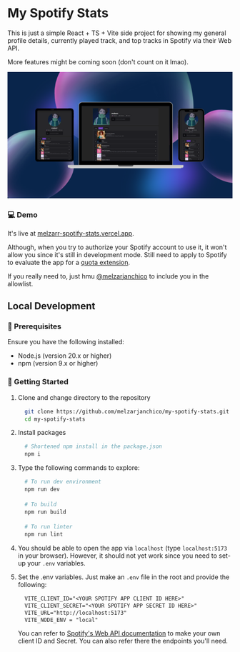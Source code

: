 # My Spotify Stats

This is just a simple React + TS + Vite side project for showing my general profile details, currently played track, and top tracks in Spotify via their Web API.

More features might be coming soon (don't count on it lmao).

 ![My Spotify Stats Mock-up Pt.1](./public/assets/mock-up-v1.png)

 ### 💻 Demo

 It's live at [melzarr-spotify-stats.vercel.app](https://melzarr-spotify-stats.vercel.app).
 
 Although, when you try to authorize your Spotify account to use it, it won't allow you since it's still in development mode. Still need to apply to Spotify to evaluate the app for a [quota extension](https://developer.spotify.com/documentation/web-api/concepts/quota-modes).

 If you really need to, just hmu [@melzarjanchico](mailto:melzarjanchico@gmail.com) to include you in the allowlist.

## Local Development

### 📝 Prerequisites
Ensure you have the following installed:
- Node.js (version 20.x or higher)
- npm (version 9.x or higher)

### 🔧 Getting Started
1. Clone and change directory to the repository
    ```bash
      git clone https://github.com/melzarjanchico/my-spotify-stats.git
      cd my-spotify-stats
    ```

2. Install packages
    ```bash
      # Shortened npm install in the package.json
      npm i
    ```

3. Type the following commands to explore:
    ```bash
      # To run dev environment
      npm run dev

      # To build
      npm run build

      # To run linter
      npm run lint
    ```

4. You should be able to open the app via `localhost` (type `localhost:5173` in your browser). However, it should not yet work since you need to set-up your `.env` variables.

5. Set the .env variables. Just make an `.env` file in the root and provide the following:
    ```env
      VITE_CLIENT_ID="<YOUR SPOTIFY APP CLIENT ID HERE>"
      VITE_CLIENT_SECRET="<YOUR SPOTIFY APP SECRET ID HERE>"
      VITE_URL="http://localhost:5173"
      VITE_NODE_ENV = "local"
    ```

      You can refer to [Spotify's Web API documentation](https://developer.spotify.com/documentation/web-api) to make your own client ID and Secret. You can also refer there the endpoints you'll need.

<!-- The yap in me is tremendous lmao -->
